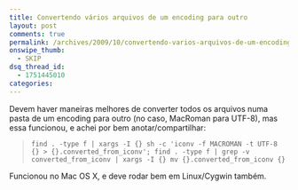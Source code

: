 ```yaml
---
title: Convertendo vários arquivos de um encoding para outro
layout: post
comments: true
permalink: /archives/2009/10/convertendo-varios-arquivos-de-um-encoding-para-outro.html/
onswipe_thumb:
  - SKIP
dsq_thread_id:
  - 1751445010
categories:
---
```

Devem haver maneiras melhores de converter todos os arquivos numa pasta de um encoding para outro (no caso, MacRoman para UTF-8), mas essa funcionou, e achei por bem anotar/compartilhar:

> `find . -type f | xargs -I {} sh -c 'iconv -f MACROMAN -t UTF-8 {} > {}.converted_from_iconv'; find . -type f | grep -v converted_from_iconv | xargs -I {} mv {}.converted_from_iconv {}`

Funcionou no Mac OS X, e deve rodar bem em Linux/Cygwin também.